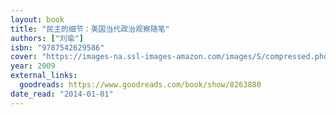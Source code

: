 ```yaml
---
layout: book
title: "民主的细节：美国当代政治观察随笔"
authors: ["刘瑜"]
isbn: "9787542629586"
cover: "https://images-na.ssl-images-amazon.com/images/S/compressed.photo.goodreads.com/books/1651566283i/8263880.jpg"
year: 2009
external_links:
  goodreads: https://www.goodreads.com/book/show/8263880
date_read: "2014-01-01"
---
```

